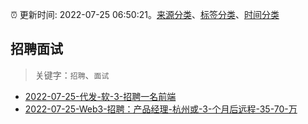 :alarm_clock: 更新时间: 2022-07-25 06:50:21。[来源分类](../README.md)、[标签分类](../TAGS.md)、[时间分类](../TIMELINE.md)

## 招聘面试


> 关键字：`招聘`、`面试`



- [2022-07-25-代发-软-3-招聘一名前端](https://www.v2ex.com/t/868542) 
- [2022-07-25-Web3-招聘：产品经理-杭州或-3-个月后远程-35-70-万](https://www.v2ex.com/t/868506) 